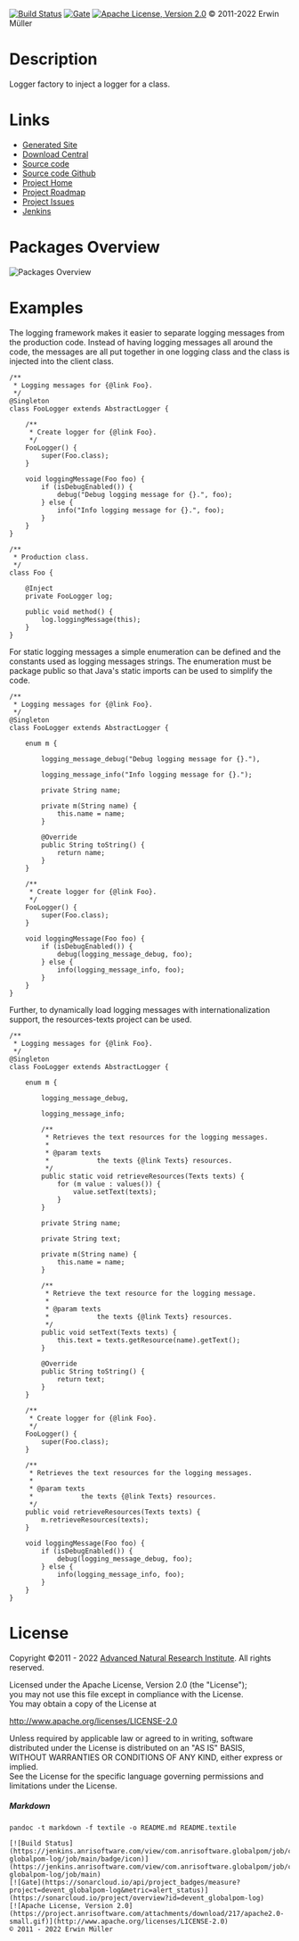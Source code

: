 [![Build Status](https://jenkins.anrisoftware.com/view/com.anrisoftware.globalpom/job/com.anrisoftware.globalpom-globalpom-log/job/main/badge/icon)](https://jenkins.anrisoftware.com/view/com.anrisoftware.globalpom/job/com.anrisoftware.globalpom-globalpom-log)
[![Gate](https://sonarcloud.io/api/project_badges/measure?project=devent_globalpom-log&metric=alert_status)](https://sonarcloud.io/project/overview?id=devent_globalpom-log)
[![Apache License, Version 2.0](https://project.anrisoftware.com/attachments/download/217/apache2.0-small.gif)](http://www.apache.org/licenses/LICENSE-2.0)
© 2011-2022 Erwin Müller

Description
===========

Logger factory to inject a logger for a class.

Links
=====

-   [Generated
    Site](https://javadoc.anrisoftware.com/com.anrisoftware.globalpom/globalpom-log/4.6.3-SNAPSHOT/index.html)
-   [Download
    Central](https://search.maven.org/artifact/com.anrisoftware.globalpom/globalpom-log/4.6.3-SNAPSHOT/pom)
-   [Source
    code](https://gitea.anrisoftware.com/com.anrisoftware.globalpom/globalpom-log)
-   [Source code Github](https://github.com/devent/globalpom-log)
-   [Project
    Home](https://project.anrisoftware.com/projects/globalpom-log)
-   [Project
    Roadmap](https://project.anrisoftware.com/projects/globalpom-log/roadmap)
-   [Project
    Issues](https://project.anrisoftware.com/projects/globalpom-log/issues)
-   [Jenkins](https://jenkins.anrisoftware.com/view/com.anrisoftware.globalpom/job/com.anrisoftware.globalpom-globalpom-log)

Packages Overview
=================

![Packages Overview](https://project.anrisoftware.com/attachments/download/447/packages.svg "Packages Overview")

Examples
========

The logging framework makes it easier to separate logging messages from
the production code. Instead of having logging messages all around the
code, the messages are all put together in one logging class and the
class is injected into the client class.

``` {.source}
/**
 * Logging messages for {@link Foo}.
 */
@Singleton
class FooLogger extends AbstractLogger {

    /**
     * Create logger for {@link Foo}.
     */
    FooLogger() {
        super(Foo.class);
    }

    void loggingMessage(Foo foo) {
        if (isDebugEnabled()) {
            debug("Debug logging message for {}.", foo);
        } else {
            info("Info logging message for {}.", foo);
        }
    }
}

/**
 * Production class.
 */
class Foo {

    @Inject
    private FooLogger log;

    public void method() {
        log.loggingMessage(this);
    }
}
```

For static logging messages a simple enumeration can be defined and the
constants used as logging messages strings. The enumeration must be
package public so that Java's static imports can be used to simplify the
code.

``` {.source}
/**
 * Logging messages for {@link Foo}.
 */
@Singleton
class FooLogger extends AbstractLogger {

    enum m {

        logging_message_debug("Debug logging message for {}."),

        logging_message_info("Info logging message for {}.");

        private String name;

        private m(String name) {
            this.name = name;
        }

        @Override
        public String toString() {
            return name;
        }
    }

    /**
     * Create logger for {@link Foo}.
     */
    FooLogger() {
        super(Foo.class);
    }

    void loggingMessage(Foo foo) {
        if (isDebugEnabled()) {
            debug(logging_message_debug, foo);
        } else {
            info(logging_message_info, foo);
        }
    }
}
```

Further, to dynamically load logging messages with internationalization
support, the resources-texts project can be used.

``` {.source}
/**
 * Logging messages for {@link Foo}.
 */
@Singleton
class FooLogger extends AbstractLogger {

    enum m {

        logging_message_debug,

        logging_message_info;

        /**
         * Retrieves the text resources for the logging messages.
         *
         * @param texts
         *            the texts {@link Texts} resources.
         */
        public static void retrieveResources(Texts texts) {
            for (m value : values()) {
                value.setText(texts);
            }
        }

        private String name;

        private String text;

        private m(String name) {
            this.name = name;
        }

        /**
         * Retrieve the text resource for the logging message.
         *
         * @param texts
         *            the texts {@link Texts} resources.
         */
        public void setText(Texts texts) {
            this.text = texts.getResource(name).getText();
        }

        @Override
        public String toString() {
            return text;
        }
    }

    /**
     * Create logger for {@link Foo}.
     */
    FooLogger() {
        super(Foo.class);
    }

    /**
     * Retrieves the text resources for the logging messages.
     *
     * @param texts
     *            the texts {@link Texts} resources.
     */
    public void retrieveResources(Texts texts) {
        m.retrieveResources(texts);
    }

    void loggingMessage(Foo foo) {
        if (isDebugEnabled()) {
            debug(logging_message_debug, foo);
        } else {
            info(logging_message_info, foo);
        }
    }
}
```

License
=======

Copyright ©2011 - 2022 [Advanced Natural Research
Institute](https://anrisoftware.com/). All rights reserved.

Licensed under the Apache License, Version 2.0 (the "License");\
you may not use this file except in compliance with the License.\
You may obtain a copy of the License at

http://www.apache.org/licenses/LICENSE-2.0

Unless required by applicable law or agreed to in writing, software\
distributed under the License is distributed on an "AS IS" BASIS,\
WITHOUT WARRANTIES OR CONDITIONS OF ANY KIND, either express or
implied.\
See the License for the specific language governing permissions and\
limitations under the License.

##### Markdown

    pandoc -t markdown -f textile -o README.md README.textile

    [![Build Status](https://jenkins.anrisoftware.com/view/com.anrisoftware.globalpom/job/com.anrisoftware.globalpom-globalpom-log/job/main/badge/icon)](https://jenkins.anrisoftware.com/view/com.anrisoftware.globalpom/job/com.anrisoftware.globalpom-globalpom-log/job/main)
    [![Gate](https://sonarcloud.io/api/project_badges/measure?project=devent_globalpom-log&metric=alert_status)](https://sonarcloud.io/project/overview?id=devent_globalpom-log)
    [![Apache License, Version 2.0](https://project.anrisoftware.com/attachments/download/217/apache2.0-small.gif)](http://www.apache.org/licenses/LICENSE-2.0)
    © 2011 - 2022 Erwin Müller
